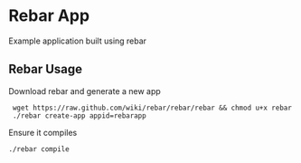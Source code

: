 # Rebar App

Example application built using rebar

Rebar Usage
-----------

Download rebar and generate a new app
```
 wget https://raw.github.com/wiki/rebar/rebar/rebar && chmod u+x rebar
 ./rebar create-app appid=rebarapp
 ```

 Ensure it compiles
 ```
 ./rebar compile
 ```

 